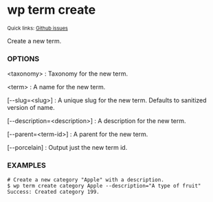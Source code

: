 # wp term create

<small>Quick links: <a href="https://github.com/issues?q=is%3Aopen+label%3Acommand%3Aterm-create+sort%3Aupdated-desc+org%3Awp-cli">Github issues</a></small>

Create a new term.

### OPTIONS

&lt;taxonomy&gt;
: Taxonomy for the new term.

&lt;term&gt;
: A name for the new term.

[\--slug=&lt;slug&gt;]
: A unique slug for the new term. Defaults to sanitized version of name.

[\--description=&lt;description&gt;]
: A description for the new term.

[\--parent=&lt;term-id&gt;]
: A parent for the new term.

[\--porcelain]
: Output just the new term id.

### EXAMPLES

    # Create a new category "Apple" with a description.
    $ wp term create category Apple --description="A type of fruit"
    Success: Created category 199.


